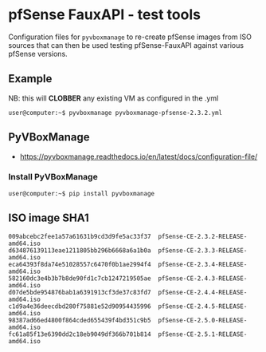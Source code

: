 # pfSense FauxAPI - test tools

Configuration files for `pyvboxmanage` to re-create pfSense images from ISO sources that 
can then be used testing pfSense-FauxAPI against various pfSense versions.

## Example
NB: this will **CLOBBER** any existing VM as configured in the .yml 
```shell
user@computer:~$ pyvboxmanage pyvboxmanage-pfsense-2.3.2.yml
```

## PyVBoxManage
- https://pyvboxmanage.readthedocs.io/en/latest/docs/configuration-file/

### Install PyVBoxManage
```shell
user@computer:~$ pip install pyvboxmanage
```

## ISO image SHA1
```text
009abcebc2fee1a57a61631b9cd3d9fe5ac33f37  pfSense-CE-2.3.2-RELEASE-amd64.iso
d634876139113eae1211805bb296b6668a6a1b0a  pfSense-CE-2.3.3-RELEASE-amd64.iso
eca64393f8da74e51028557c6470f0b1ae2994f4  pfSense-CE-2.3.4-RELEASE-amd64.iso
582160dc3e4b3b7b8de90fd1c7cb1247219505ae  pfSense-CE-2.4.3-RELEASE-amd64.iso
d07de5bde954876bab1a6391913cf3de37c83fd7  pfSense-CE-2.4.4-RELEASE-amd64.iso
c1d9a4e36deecdbd280f75881e52d90954435996  pfSense-CE-2.4.5-RELEASE-amd64.iso
98387ad66ed4800f864cded655439f4bd351c9b5  pfSense-CE-2.5.0-RELEASE-amd64.iso
fc61a85f13e6390dd2c18eb9049df366b701b814  pfSense-CE-2.5.1-RELEASE-amd64.iso
```
